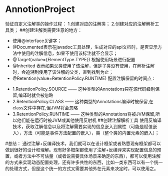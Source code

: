 # AnnotionProject
验证自定义注解类的操作过程：
1.创建对应的注解类；
2.创建对应的注解解析工具类；
##创建注解类需要注意的地方：
+ 使用@interface关键字；
+ @Documented表示在javadoc工具处理，生成对应的api文档时，是否显示方法中使用的注解信息，如果不使用该标注就不会显示；
+ @Target(value={ElementType.TYPE}) 根据使用场景进行配置
+ @Inherited 表示如果父类使用了该注解，但是子类没有使用，在解析注解时，会追溯到使用了该注解的父类，直到找到为止；
+ @Retention(value=RetentionPolicy.RUNTIME) 配置注解保留的时间点：
- 1.RetentionPolicy.SOURCE —— 这种类型的Annotations只在源代码级别保留,编译时就会被忽略
- 2.RetentionPolicy.CLASS —— 这种类型的Annotations编译时被保留,在class文件中存在,但JVM将会忽略
- 3.RetentionPolicy.RUNTIME —— 这种类型的Annotations将被JVM保留,所以他们能在运行时被JVM或其他使用反射机
##创建注解解析工具
使用反编译技术，获取注解信息以及将注解需要实现的信息嵌入到属性（可能是赋值嵌入），方法（可能是事件方法配置的嵌入），类（整个类的内置元素的嵌入）；

#总结：
通过注解+反编译技术，我们就可以在设计框架或者熟悉现有框架都可以做到很好的设计和理解。现有好多框架都使用了注解+反编译来实现配置信息的预置，或者方法中不可估量（或者说需要具体场景来确定的东西），都可以使用注解的方式来实现动态配置处理，还有许多共性的东西，比如一类东西可以有一个统一的处理方式，但是这个统一的方式又需要其他外在元素来决定时，可以使用之。